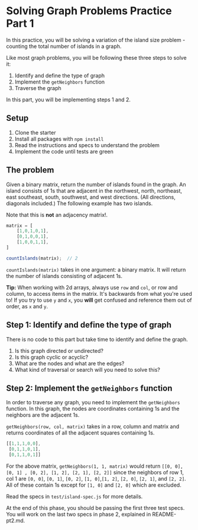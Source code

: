 # Solving Graph Problems Practice Part 1

In this practice, you will be solving a variation of the island size problem -
counting the total number of islands in a graph.

Like most graph problems, you will be following these three steps to solve it:

1. Identify and define the type of graph
2. Implement the `getNeighbors` function
3. Traverse the graph

In this part, you will be implementing steps 1 and 2.

## Setup

1. Clone the starter
2. Install all packages with `npm install`
3. Read the instructions and specs to understand the problem
4. Implement the code until tests are green

## The problem

Given a binary matrix, return the number of islands found in the graph. An
island consists of 1s that are adjacent in the northwest, north, northeast, east
southeast, south, southwest, and west directions. (All directions, diagonals
included.) The following example has two islands.

Note that this is **not** an adjacency matrix!.

```js
matrix = [
    [1,0,1,0,1],
    [0,1,0,0,1],
    [1,0,0,1,1],
]

countIslands(matrix);  // 2
```

`countIslands(matrix)` takes in one argument: a binary matrix. It will return
the number of islands consisting of adjacent 1s.


**Tip:** When working with 2d arrays, always use `row` and `col`, or row and
column, to access items in the matrix.  It's backwards from what you're used to!
If you try to use `y` and `x`, you **will** get confused and reference them out
of order, as `x` and `y`.

## Step 1: Identify and define the type of graph

There is no code to this part but take time to identify and define the graph.

1. Is this graph directed or undirected?
2. Is this graph cyclic or acyclic?
3. What are the nodes and what are the edges?
4. What kind of traversal or search will you need to solve this?

## Step 2: Implement the `getNeighbors` function

In order to traverse any graph, you need to implement the `getNeighbors`
function. In this graph, the nodes are coordinates containing 1s and the
neighbors are the adjacent 1s.

`getNeighbors(row, col, matrix)` takes in a row, column and matrix and returns
coordinates of all the adjacent squares containing 1s.

```js
[[1,1,1,0,0],
 [0,1,1,0,1],
 [0,1,1,0,1]]
```

For the above matrix, `getNeighbors(1, 1, matrix)` would return `[[0, 0], [0, 1]
, [0, 2], [1, 2], [2, 1], [2, 2]]` since the neighbors of row 1, col 1 are
`[0, 0]`, `[0, 1]`, `[0, 2]`, `[1, 0]`,`[1, 2]`, `[2, 0]`, `[2, 1]`, and
`[2, 2]`.  All of these contain 1s except for `[1, 0]` and `[2, 0]` which are
excluded.

Read the specs in `test/island-spec.js` for more details.

At the end of this phase, you should be passing the first three test specs. You
will work on the last two specs in phase 2, explained in README-pt2.md.
